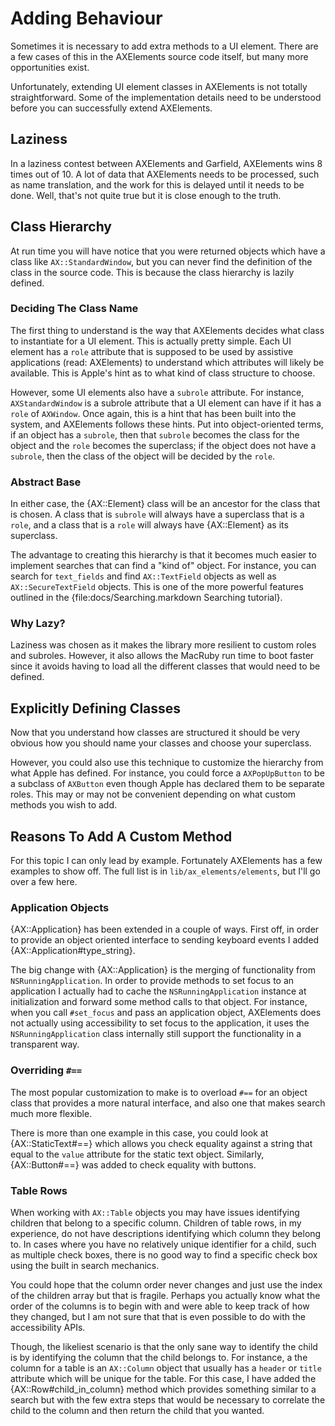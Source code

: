 # Adding Behaviour

Sometimes it is necessary to add extra methods to a UI
element. There are a few cases of this in the AXElements source code
itself, but many more opportunities exist.

Unfortunately, extending UI element classes in AXElements is not
totally straightforward. Some of the implementation details need to be
understood before you can successfully extend AXElements.

## Laziness

In a laziness contest between AXElements and Garfield, AXElements wins
8 times out of 10. A lot of data that AXElements needs to be
processed, such as name translation, and the work for this is delayed
until it needs to be done. Well, that's not quite true but it is close
enough to the truth.

## Class Hierarchy

At run time you will have notice that you were returned objects which
have a class like `AX::StandardWindow`, but you can never find the
definition of the class in the source code. This is because the class
hierarchy is lazily defined.

### Deciding The Class Name

The first thing to understand is the way that AXElements decides what
class to instantiate for a UI element. This is actually pretty
simple. Each UI element has a `role` attribute that is supposed to be
used by assistive applications (read: AXElements) to understand which
attributes will likely be available. This is Apple's hint as to what
kind of class structure to choose.

However, some UI elements also have a `subrole` attribute. For
instance, `AXStandardWindow` is a subrole attribute that a UI element
can have if it has a `role` of `AXWindow`. Once again, this is a hint
that has been built into the system, and AXElements follows these
hints. Put into object-oriented terms, if an object has a `subrole`,
then that `subrole` becomes the class for the object and the `role`
becomes the superclass; if the object does not have a `subrole`, then
the class of the object will be decided by the `role`.

### Abstract Base

In either case, the {AX::Element} class will be an ancestor for the
class that is chosen. A class that is `subrole` will always have a
superclass that is a `role`, and a class that is a `role` will always
have {AX::Element} as its superclass.

The advantage to creating this hierarchy is that it becomes much
easier to implement searches that can find a "kind of" object. For
instance, you can search for `text_fields` and find `AX::TextField`
objects as well as `AX::SecureTextField` objects. This is one of the
more powerful features outlined in the
{file:docs/Searching.markdown Searching tutorial}.

### Why Lazy?

Laziness was chosen as it makes the library more resilient to custom
roles and subroles. However, it also allows the MacRuby run time to
boot faster since it avoids having to load all the different classes
that would need to be defined.

## Explicitly Defining Classes

Now that you understand how classes are structured it should be very
obvious how you should name your classes and choose your superclass.

However, you could also use this technique to customize the hierarchy
from what Apple has defined. For instance, you could force a
`AXPopUpButton` to be a subclass of `AXButton` even though Apple has
declared them to be separate roles. This may or may not be convenient
depending on what custom methods you wish to add.

## Reasons To Add A Custom Method

For this topic I can only lead by example. Fortunately AXElements has
a few examples to show off. The full list is in
`lib/ax_elements/elements`, but I'll go over a few here.

### Application Objects

{AX::Application} has been extended in a couple of ways. First off, in
order to provide an object oriented interface to sending keyboard
events I added {AX::Application#type_string}.

The big change with {AX::Application} is the merging of functionality
from `NSRunningApplication`. In order to provide methods to set focus
to an application I actually had to cache the `NSRunningApplication`
instance at initialization and forward some method calls to that
object. For instance, when you call `#set_focus` and pass an
application object, AXElements does not actually using accessibility
to set focus to the application, it uses the `NSRunningApplication`
class internally still support the functionality in a transparent way.

### Overriding `#==`

The most popular customization to make is to overload `#==` for an
object class that provides a more natural interface, and also one that
makes search much more flexible.

There is more than one example in this case, you could look at
{AX::StaticText#==} which allows you check equality against a string
that equal to the `value` attribute for the static text
object. Similarly, {AX::Button#==} was added to check equality with
buttons.

### Table Rows

When working with `AX::Table` objects you may have issues identifying
children that belong to a specific column. Children of table rows, in
my experience, do not have descriptions identifying which column they
belong to. In cases where you have no relatively unique identifier for
a child, such as multiple check boxes, there is no good way to find a
specific check box using the built in search mechanics.

You could hope that the column order never changes and just use the
index of the children array but that is fragile. Perhaps you actually
know what the order of the columns is to begin with and were able to
keep track of how they changed, but I am not sure that that is even
possible to do with the accessibility APIs.

Though, the likeliest scenario is that the only sane way to identify
the child is by identifying the column that the child belongs to. For
instance, a the column for a table is an `AX::Column` object that
usually has a `header` or `title` attribute which will be unique for
the table. For this case, I have added the {AX::Row#child_in_column}
method which provides something similar to a search but with the few
extra steps that would be necessary to correlate the child to the
column and then return the child that you wanted.
